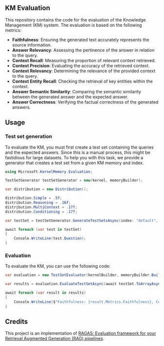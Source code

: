 ﻿## KM Evaluation

This repository contains the code for the evaluation of the Knowledge Management (KM) system. The evaluation is based on the following metrics:

- **Faithfulness**: Ensuring the generated text accurately represents the source information.
- **Answer Relevancy**: Assessing the pertinence of the answer in relation to the query.
- **Context Recall**: Measuring the proportion of relevant context retrieved.
- **Context Precision**: Evaluating the accuracy of the retrieved context.
- **Context Relevancy**: Determining the relevance of the provided context to the query.
- **Context Entity Recall**: Checking the retrieval of key entities within the context.
- **Answer Semantic Similarity**: Comparing the semantic similarity between the generated answer and the expected answer.
- **Answer Correctness**: Verifying the factual correctness of the generated answers.


## Usage

### Test set generation

To evaluate the KM, you must first create a test set containing the queries and the expected answers. 
Since this is a manual process, this might be fastidious for large datasets. 
To help you with this task, we provide a generator that creates a test set from a given KM memory and index. 

```csharp
using Microsoft.KernelMemory.Evaluation;

TestSetGenerator testSetGenerator = new(kernel, memoryBuilder);

var distribution = new Distribution();

distribution.Simple = .5f;
distribution.Reasoning = .16f;
distribution.MultiContext = .17f;
distribution.Conditioning = .17f;

var testSet = testSetGenerator.GenerateTestSetsAsync(index: "default", count: 10, retryCount: 3, distribution: distribution);

await foreach (var test in testSet)
{
    Console.WriteLine(test.Question);
}
```


### Evaluation

To evaluate the KM, you can use the following code:

```csharp
var evaluation = new TestSetEvaluator(kernelBuilder, memoryBuilder.Build(), indexName: "default");

var results = evaluation.EvaluateTestSetAsync(await testSet.ToArrayAsync());

await foreach (var result in results)
{
    Console.WriteLine($"Faithfulness: {result.Metrics.Faithfulness}, ContextRecall: {result.Metrics.ContextRecall}");
}
```

## Credits

This project is an implementation of [RAGAS: Evaluation framework for your Retrieval Augmented Generation (RAG) pipelines](https://github.com/explodinggradients/ragas?tab=readme-ov-file).
